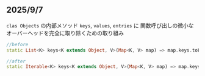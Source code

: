 ## 2025/9/7

`clas Objects` の内部メソッド `keys`, `values`, `entries` に
関数呼び出しの微小なオーバーヘッドを完全に取り除くための取り組み

```dart
//before
static List<K> keys<K extends Object, V>(Map<K, V> map) => map.keys.toList();

//after
static Iterable<K> keys<K extends Object, V>(Map<K, V> map) => map.keys;
```